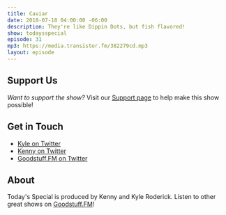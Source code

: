 ```yaml
---
title: Caviar
date: 2018-07-18 04:00:00 -06:00
description: They're like Dippin Dots, but fish flavored!
show: todaysspecial
episode: 31
mp3: https://media.transistor.fm/382279cd.mp3
layout: episode
---
```


## Support Us
*Want to support the show?* Visit our [Support page](https://goodstuff.fm/support) to help make this show possible!

## Get in Touch
- [Kyle on Twitter](http://twitter.com/dogburps)
- [Kenny on Twitter](http://twitter.com/kennyroderick_)
- [Goodstuff.FM on Twitter](http://twitter.com/goodstufffm)

## About
Today's Special is produced by Kenny and Kyle Roderick. Listen to other great shows on [Goodstuff.FM](http://goodstuff.fm/shows)!
